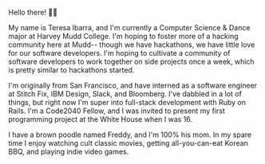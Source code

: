 Hello there! 👋🏽

My name is Teresa Ibarra, and I'm currently a Computer Science & Dance major at Harvey Mudd College. I'm hoping to foster more of a hacking community here at Mudd-- though we have hackathons, we have little love for our software developers. I'm hoping to cultivate a community of software developers to work together on side projects once a week, which is pretty similar to hackathons started.

I'm originally from San Francisco, and have interned as a software engineer at Stitch Fix, IBM Design, Slack, and Bloomberg. I've dabbled in a lot of things, but right now I'm super into full-stack development with Ruby on Rails. I'm a Code2040 Fellow, and I was invited to present my first programming project at the White House when I was 16.

I have a brown poodle named Freddy, and I'm 100% his mom. In my spare time I enjoy watching cult classic movies, getting all-you-can-eat Korean BBQ, and playing indie video games.
